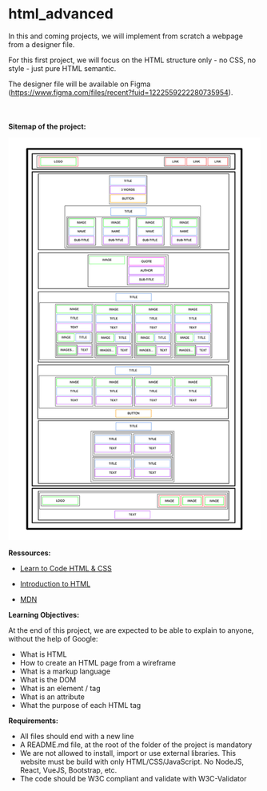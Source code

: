 # html_advanced



In this and coming projects, we will implement from scratch a webpage from a designer file.  

For this first project, we will focus on the HTML structure only - no CSS, no style - just pure HTML semantic.  

The designer file will be available on Figma (https://www.figma.com/files/recent?fuid=1222559222280735954).  
<br>
<br>
<br>
**Sitemap of the project:**

![sitemap](images/sitemap.jpg)

**Ressources:**

- [Learn to Code HTML & CSS](https://learn.shayhowe.com/html-css/)

- [Introduction to HTML](https://developer.mozilla.org/en-US/docs/Learn/HTML/Introduction_to_HTML)

- [MDN](https://developer.mozilla.org/en-US/)

**Learning Objectives:**

At the end of this project, we are expected to be able to explain to anyone, without the help of Google:

- What is HTML
- How to create an HTML page from a wireframe
- What is a markup language
- What is the DOM
- What is an element / tag
- What is an attribute
- What the purpose of each HTML tag

**Requirements:**

- All files should end with a new line
- A README.md file, at the root of the folder of the project is mandatory
- We are not allowed to install, import or use external libraries. This website must be build with only HTML/CSS/JavaScript. No NodeJS, React, VueJS, Bootstrap, etc.
- The code should be W3C compliant and validate with W3C-Validator